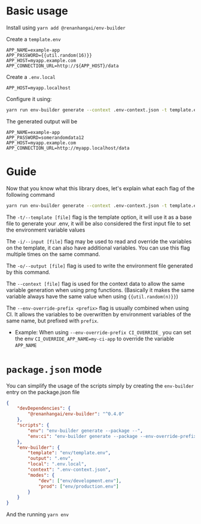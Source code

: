 # Basic usage

Install using `yarn add @renanhangai/env-builder`

Create a `template.env`

```env
APP_NAME=example-app
APP_PASSWORD={{util.random(16)}}
APP_HOST=myapp.example.com
APP_CONNECTION_URL=http://${APP_HOST}/data
```

Create a `.env.local`

```env
APP_HOST=myapp.localhost
```

Configure it using:

```sh
yarn run env-builder generate --context .env-context.json -t template.env -i .env.local -o .env
```

The generated output will be

```env
APP_NAME=example-app
APP_PASSWORD=somerandomdata12
APP_HOST=myapp.example.com
APP_CONNECTION_URL=http://myapp.localhost/data
```

# Guide

Now that you know what this library does, let's explain what each flag of the following command

```sh
yarn run env-builder generate --context .env-context.json -t template.env -i .env.local -o .env
```

The `-t/--template [file]` flag is the template option, it will use it as a base file to generate your .env, it will be also considered the first input file to set the environment variable values

The `-i/--input [file]` flag may be used to read and override the variables on the template, it can also have additional variables. You can use this flag multiple times on the same command.

The `-o/--output [file]` flag is used to write the environment file generated by this command.

The `--context [file]` flag is used for the context data to allow the same variable generation when using prng functions. (Basically it makes the same variable always have the same value when using `{{util.random(n)}}`)

The `--env-override-prefix <prefix>` flag is usually combined when using CI. It allows the variables to be overwritten by environment variables of the same name, but prefixed with `prefix`.

-   Example: When using `--env-override-prefix CI_OVERRIDE_` you can set the env `CI_OVERRIDE_APP_NAME=my-ci-app` to override the variable `APP_NAME`

# `package.json` mode

You can simplify the usage of the scripts simply by creating the `env-builder` entry on the package.json file

```json
{
	"devDependencies": {
		"@renanhangai/env-builder": "^0.4.0"
	},
	"scripts": {
		"env": "env-builder generate --package --",
		"env:ci": "env-builder generate --package --env-override-prefix CI_OVERRIDE_ --"
	},
	"env-builder": {
		"template": "env/template.env",
		"output": ".env",
		"local": ".env.local",
		"context": ".env-context.json",
		"modes": {
			"dev": ["env/development.env"],
			"prod": ["env/production.env"]
		}
	}
}
```

And the running `yarn env`
